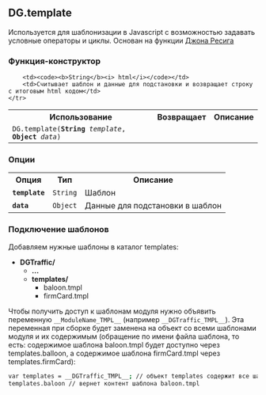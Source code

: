 ## DG.template

Используется для шаблонизации в Javascript с возможностью задавать условные операторы и циклы. Основан на функции [Джона Ресига](http://ejohn.org/blog/javascript-micro-templating/)


### Функция-конструктор

<table>
    <tr>
        <th>Использование</th>
        <th>Возвращает</th>
        <th>Описание</th>
    </tr>
    <tr>
        <td>
            <code>DG.template(<b>String</b><i> template</i>, <b>Object</b><i> data</i>)</code>
        </td>


        <td><code><b>String</b><i> html</i></code></td>
        <td>Считывает шаблон и данные для подстановки и возвращает строку с итоговым html кодом</td>
    </tr>
</table>

### Опции

<table>
    <tr>
        <th>Опция</th>
        <th>Тип</th>
        <th>Описание</th>
    </tr>
    <tr>
        <td><code><b>template</b></code></td>
        <td><code>String</code></td>
        <td>Шаблон</td>
    </tr>
    <tr>
        <td><code><b>data</b></code></td>
        <td><code>Object</code></td>
        <td>Данные для подстановки в шаблон</td>
    </tr>
</table>

### Подключение шаблонов

Добавляем нужные шаблоны в каталог templates:

* **DGTraffic/**
    * **...**
    * **templates/**
        * baloon.tmpl
        * firmCard.tmpl

Чтобы получить доступ к шаблонам модуля нужно объявить переменную `__ModuleName_TMPL__` (например `__DGTraffic_TMPL__`). Эта переменная при сборке будет заменена на объект со всеми шаблонами модуля и их содержимым (обращение по имени файла шаблона, то есть: содержимое шаблона baloon.tmpl будет доступно через templates.balloon, а содержимое шаблона firmCard.tmpl через templates.firmCard):

```bash
var templates = __DGTraffic_TMPL__; // объект templates содержит все шаблоны модуля DGTraffic
templates.baloon // вернет контент шаблона baloon.tmpl
```